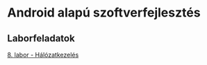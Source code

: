 # Android alapú szoftverfejlesztés



## Laborfeladatok
[8. labor - Hálózatkezelés](./labor8/labor8.md)